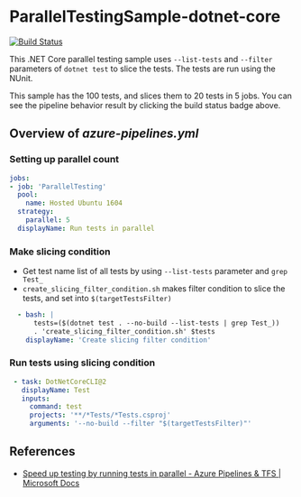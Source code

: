 ParallelTestingSample-dotnet-core
===
[![Build Status](https://dev.azure.com/idubnori/idubnori/_apis/build/status/ParallelTestingSample-dotnet-CI)](https://dev.azure.com/idubnori/idubnori/_build/latest?definitionId=4)

This .NET Core parallel testing sample uses `--list-tests` and `--filter` parameters of `dotnet test` to slice the tests. The tests are run using the NUnit.

This sample has the 100 tests, and slices them to 20 tests in 5 jobs. You can see the pipeline behavior result by clicking the build status badge above.

## Overview of *azure-pipelines.yml*
### Setting up parallel count
```yml
jobs:
- job: 'ParallelTesting'
  pool:
    name: Hosted Ubuntu 1604
  strategy:
    parallel: 5
  displayName: Run tests in parallel
```

### Make slicing condition
 - Get test name list of all tests by using `--list-tests` parameter and `grep Test_`
 - `create_slicing_filter_condition.sh` makes filter condition to slice the tests, and set into `$(targetTestsFilter)`
```yml
  - bash: |
      tests=($(dotnet test . --no-build --list-tests | grep Test_))
      . 'create_slicing_filter_condition.sh' $tests
    displayName: 'Create slicing filter condition'
```

### Run tests using slicing condition
 ```yml
  - task: DotNetCoreCLI@2
    displayName: Test
    inputs:
      command: test
      projects: '**/*Tests/*Tests.csproj'
      arguments: '--no-build --filter "$(targetTestsFilter)"'
```

## References
 - [Speed up testing by running tests in parallel - Azure Pipelines & TFS | Microsoft Docs](https://docs.microsoft.com/en-us/azure/devops/pipelines/test/parallel-testing-any-test-runner?view=vsts)